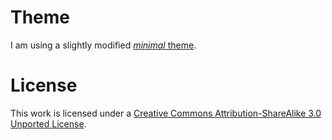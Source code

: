 # Theme

I am using a slightly modified [*minimal* theme](http://github.com/orderedlist/minimal).

# License

This work is licensed under a [Creative Commons Attribution-ShareAlike 3.0 Unported License](http://creativecommons.org/licenses/by-sa/3.0/).

